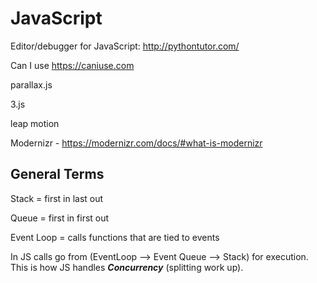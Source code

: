 # JavaScript

Editor/debugger for JavaScript: http://pythontutor.com/

Can I use https://caniuse.com

parallax.js

3.js

leap motion

Modernizr - https://modernizr.com/docs/#what-is-modernizr

## General Terms

Stack = first in last out

Queue = first in first out

Event Loop = calls functions that are tied to events

In JS calls go from (EventLoop --> Event Queue --> Stack) for execution. This is how JS handles ***Concurrency*** (splitting work up).
